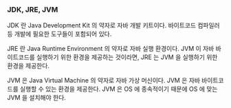 ### JDK, JRE, JVM
JDK 란 Java Development Kit 의 약자로 자바 개발 키트이다. 바이트코드 컴파일러 등 개발에 필요한 도구들이 포함되어 있다.

JRE 란 Java Runtime Environment 의 약자로 자바 실행 환경이다. JVM 이 자바 바이트코드를 실행하기 위한 환경을 제공하는 것이라면, JRE 는 JVM 을 실행하기 위한 환경을 제공한다.

JVM 은 Java Virtual Machine 의 약자로 자바 가상 머신이다. JVM 은 자바 바이트코드를 실행할 수 있는 환경을 제공한다. JVM 은 OS 에 종속적이기 때문에 OS 에 맞는 JVM 을 설치해야 한다.


